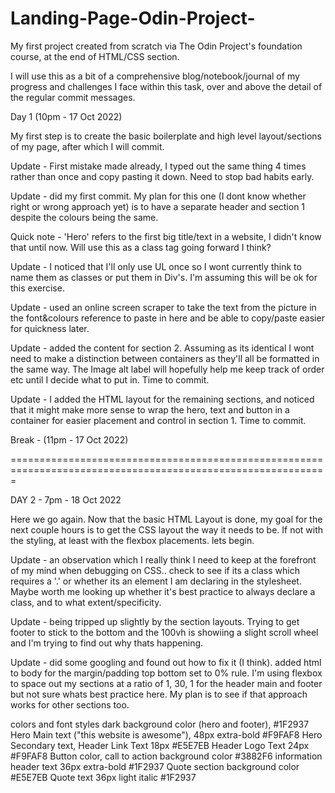 # Landing-Page-Odin-Project-
My first project created from scratch via The Odin Project's foundation course, at the end of HTML/CSS section. 

I will use this as a bit of a comprehensive blog/notebook/journal of my progress and challenges I face within this task, over and above the detail of the regular commit messages. 

Day 1 (10pm - 17 Oct 2022)

My first step is to create the basic boilerplate and high level layout/sections of my page, after which I will commit. 

Update - First mistake made already, I typed out the same thing 4 times rather than once and copy pasting it down.  Need to stop bad habits early.  

Update - did my first commit. My plan for this one (I dont know whether right or wrong approach yet) is to have a separate header and section 1 despite the colours being the same.  

Quick note - 'Hero' refers to the first big title/text in a website, I didn't know that until now. Will use this as a class tag going forward I think?

Update - I noticed that I'll only use UL once so I wont currently think to name them as classes or put them in Div's. I'm assuming this will be ok for this exercise. 

Update - used an online screen scraper to take the text from the picture in the font&colours reference to paste in here and be able to copy/paste easier for quickness later.

Update - added the content for section 2.  Assuming as its identical I wont need to make a distinction between containers as they'll all be formatted in the same way.  The Image alt label will hopefully help me keep track of order etc until I decide what to put in. Time to commit. 

Update - I added the HTML layout for the remaining sections, and noticed that it might make more sense to wrap the hero, text and button in a container for easier placement and control in section 1. Time to commit. 

Break - (11pm - 17 Oct 2022)

=============================================================================================================

DAY 2 - 7pm - 18 Oct 2022

Here we go again.  Now that the basic HTML Layout is done, my goal for the next couple hours is to get the CSS layout the way it needs to be. If not with the styling, at least with the flexbox placements.  lets begin.

Update - an observation which I really think I need to keep at the forefront of my mind when debugging on CSS.. check to see if its a class which requires a '.' or whether its an element I am declaring in the stylesheet.  Maybe worth me looking up whether it's best practice to always declare a class, and to what extent/specificity.

Update - being tripped up slightly by the section layouts. Trying to get footer to stick to the bottom and the 100vh is showiing a slight scroll wheel and I'm trying to find out why thats happening. 

Update - did some googling and found out how to fix it (I think).  added html to body for the margin/padding top bottom set to 0% rule.  I'm using flexbox to space out my sections at a ratio of 1, 30, 1 for the header main and footer but not sure whats best practice here.   My plan is to see if that approach works for other sections too. 










colors and font styles
dark background color (hero and footer), #1F2937
Hero Main text ("this website is awesome"),
48px extra-bold #F9FAF8
Hero Secondary text, Header Link Text 18px #E5E7EB
Header Logo Text 24px #F9FAF8
Button color, call to action background color #3882F6
information header text
36px extra-bold #1F2937
Quote section background color #E5E7EB
Quote text
36px light italic #1F2937
















